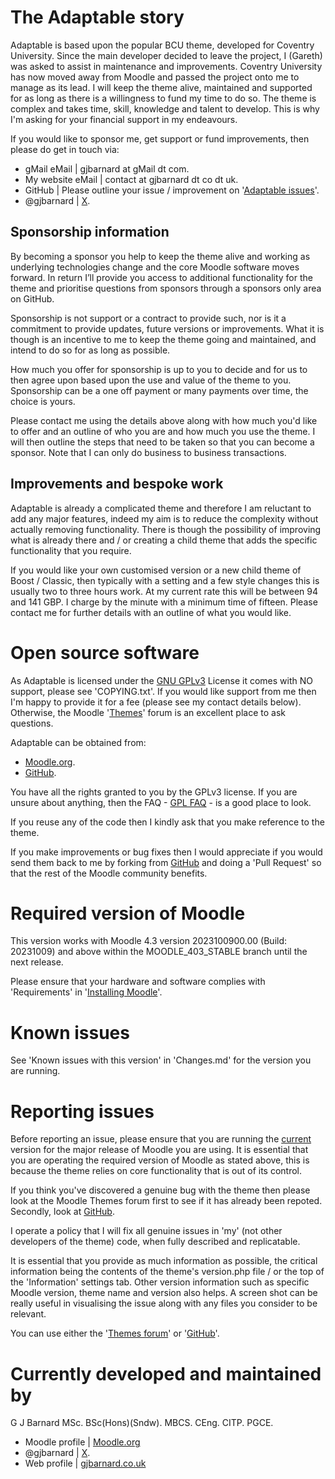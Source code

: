 The Adaptable story
===================
Adaptable is based upon the popular BCU theme, developed for Coventry University.  Since the main developer decided to leave the
project, I (Gareth) was asked to assist in maintenance and improvements.  Coventry University has now moved away from Moodle and
passed the project onto me to manage as its lead.  I will keep the theme alive, maintained and supported for as long as there is a
willingness to fund my time to do so.  The theme is complex and takes time, skill, knowledge and talent to develop.  This is why
I'm asking for your financial support in my endeavours.

If you would like to sponsor me, get support or fund improvements, then please do get in touch via:

- gMail eMail | gjbarnard at gMail dt com.
- My website eMail | contact at gjbarnard dt co dt uk.
- GitHub | Please outline your issue / improvement on '[Adaptable issues](https://github.com/gjbarnard/moodle-theme_adaptable/issues)'.
- @gjbarnard | [X](https://x.com/gjbarnard).

Sponsorship information
-----------------------
By becoming a sponsor you help to keep the theme alive and working as underlying technologies change and the core Moodle software moves
forward.  In return I’ll provide you access to additional functionality for the theme and prioritise questions from sponsors through a
sponsors only area on GitHub.

Sponsorship is not support or a contract to provide such, nor is it a commitment to provide updates, future versions or improvements.
What it is though is an incentive to me to keep the theme going and maintained, and intend to do so for as long as possible.

How much you offer for sponsorship is up to you to decide and for us to then agree upon based upon the use and value of the theme to you.
Sponsorship can be a one off payment or many payments over time, the choice is yours.

Please contact me using the details above along with how much you'd like to offer and an outline of who you are and how much you
use the theme.  I will then outline the steps that need to be taken so that you can become a sponsor.  Note that I can only do
business to business transactions.

Improvements and bespoke work
-----------------------------
Adaptable is already a complicated theme and therefore I am reluctant to add any major features, indeed my aim is to reduce the
complexity without actually removing functionality.  There is though the possibility of improving what is already there and / or
creating a child theme that adds the specific functionality that you require.

If you would like your own customised version or a new child theme of Boost / Classic, then typically with a setting and a few style
changes this is usually two to three hours work.  At my current rate this will be between 94 and 141 GBP.  I charge by the minute with
a minimum time of fifteen.  Please contact me for further details with an outline of what you would like.

Open source software
====================
As Adaptable is licensed under the [GNU GPLv3](https://www.gnu.org/licenses/gpl-3.0.en.html) License it comes with NO support,
please see 'COPYING.txt'. If you would like support from me then I'm happy to provide it for a fee (please see my contact details
below).  Otherwise, the Moodle '[Themes](https://moodle.org/mod/forum/view.php?id=46)' forum is an excellent place to ask questions.

Adaptable can be obtained from:

* [Moodle.org](https://moodle.org/plugins/theme_adaptable).
* [GitHub](https://github.com/gjbarnard/moodle-theme_adaptable/releases).

You have all the rights granted to you by the GPLv3 license.  If you are unsure about anything, then the
FAQ - [GPL FAQ](https://www.gnu.org/licenses/gpl-faq.html) - is a good place to look.

If you reuse any of the code then I kindly ask that you make reference to the theme.

If you make improvements or bug fixes then I would appreciate if you would send them back to me by forking from
[GitHub](https://github.com/gjbarnard/moodle-theme_adaptable/) and doing a 'Pull Request' so that the rest of the Moodle community
benefits.

Required version of Moodle
==========================
This version works with Moodle 4.3 version 2023100900.00 (Build: 20231009) and above within the MOODLE_403_STABLE branch until the
next release.

Please ensure that your hardware and software complies with 'Requirements' in '[Installing Moodle](https://docs.moodle.org/403/en/Installing_Moodle)'.

Known issues
================
See 'Known issues with this version' in 'Changes.md' for the version you are running.

Reporting issues
================
Before reporting an issue, please ensure that you are running the [current](https://moodle.org/plugins/theme_adaptable) version for
the major release of Moodle you are using.  It is essential that you are operating the required version of Moodle as stated above,
this is because the theme relies on core functionality that is out of its control.

If you think you've discovered a genuine bug with the theme then please look at the Moodle Themes forum first to see if it
has already been repoted.  Secondly, look at [GitHub](https://github.com/gjbarnard/moodle-theme_adaptable/issues).

I operate a policy that I will fix all genuine issues in 'my' (not other developers of the theme) code, when fully described and
replicatable.

It is essential that you provide as much information as possible, the critical information being the contents of the theme's
version.php file / or the top of the 'Information' settings tab.  Other version information such as specific Moodle version,
theme name and version also helps.  A screen shot can be really useful in visualising the issue along with any files you
consider to be relevant.

You can use either the '[Themes forum](https://moodle.org/mod/forum/view.php?id=46)' or '[GitHub](https://github.com/gjbarnard/moodle-theme_adaptable/issues)'.

Currently developed and maintained by
=====================================
G J Barnard MSc. BSc(Hons)(Sndw). MBCS. CEng. CITP. PGCE.

- Moodle profile | [Moodle.org](http://moodle.org/user/profile.php?id=442195)
- @gjbarnard | [X](https://twitter.com/gjbarnard).
- Web profile | [gjbarnard.co.uk](https://gjbarnard.co.uk)
